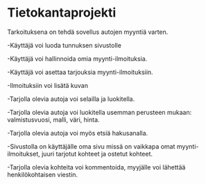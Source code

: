 # Tietokantaprojekti
Tarkoituksena on tehdä sovellus autojen myyntiä varten.

 -Käyttäjä voi luoda tunnuksen sivustolle
 
 -Käyttäjä voi hallinnoida omia myynti-ilmoituksia.
 
 -Käyttäjä voi asettaa tarjouksia myynti-ilmoituksiin.
 
 -Ilmoituksiin voi lisätä kuvan
 
 -Tarjolla olevia autoja voi selailla ja luokitella.
 
 -Tarjolla olevia autoja voi luokitella usemman perusteen mukaan: valmistusvuosi, malli, väri, hinta.
 
 -Tarjolla olevia autoja voi myös etsiä hakusanalla.
 
 -Sivustolla on käyttäjälle oma sivu missä on vaikkapa omat myynti-ilmoitukset, juuri tarjotut kohteet ja ostetut kohteet.

 -Tarjolla olevia kohteita voi kommentoida, myyjälle voi lähettää henkilökohtaisen viestin.
 
 
